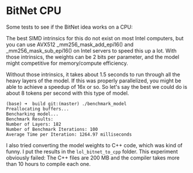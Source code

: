 # BitNet CPU

Some tests to see if the BitNet idea works on a CPU:

The best SIMD intrinsics for this do not exist on most Intel computers, but you can use AVX512 _mm256_mask_add_epi16() and _mm256_mask_sub_epi16() on Intel servers to speed this up a lot.  With those intrinsics, the weights can be 2 bits per parameter, and the model might competitive for memory/compute efficiency.

Without those intrinsics, it takes about 1.5 seconds to run through all the heavy layers of the model.  If this was properly parallelized, you might be able to achieve a speedup of 16x or so.  So let's say the best we could do is about 8 tokens per second with this type of model.

```
(base) ➜  build git:(master) ./benchmark_model
Preallocating buffers...
Bencharking model...
Benchmark Results:
Number of Layers: 182
Number of Benchmark Iterations: 100
Average Time per Iteration: 1264.97 milliseconds
```

I also tried converting the model weights to C++ code, which was kind of funny.  I put the results in the `lol_bitnet_to_cpp` folder.  This experiment obviously failed: The C++ files are 200 MB and the compiler takes more than 10 hours to compile each one.
